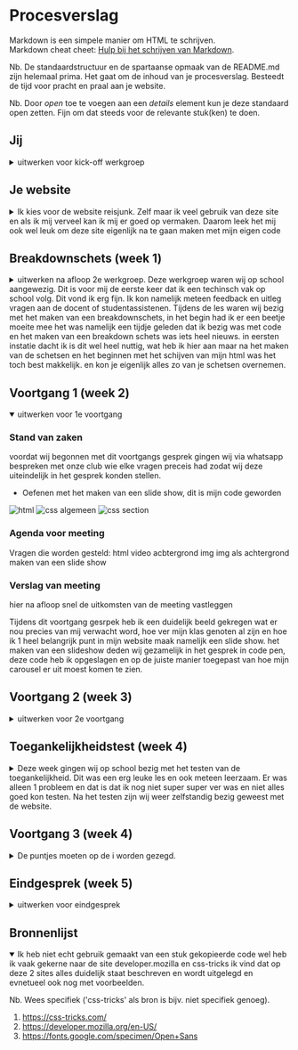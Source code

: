 # Procesverslag
Markdown is een simpele manier om HTML te schrijven.  
Markdown cheat cheet: [Hulp bij het schrijven van Markdown](https://github.com/adam-p/markdown-here/wiki/Markdown-Cheatsheet).

Nb. De standaardstructuur en de spartaanse opmaak van de README.md zijn helemaal prima. Het gaat om de inhoud van je procesverslag. Besteedt de tijd voor pracht en praal aan je website.

Nb. Door *open* toe te voegen aan een *details* element kun je deze standaard open zetten. Fijn om dat steeds voor de relevante stuk(ken) te doen.





## Jij

<details>
<summary>uitwerken voor kick-off werkgroep</summary>

### Auteur:
Tessa Welling 

#### Je startniveau:
Ik ben nog niet zo'n held in het coderen en wil hier graag wel beter in worden, maar mijn niveua ligt nu nog op blauw. Ik doe het net iets te weining maar vind het wel erg leuk, zeker als het lukt. Ik hoop dan ook zeker dat ik aan het einde van dit blok sowieso op niveau rood zit. 

#### Je focus:
Ik heb gekozen voor responsive, Ik denk dat ik hier het meeste aan heb en vind het persoonlijk erg belangrijk dat een website op elke device even goed is en de kwaliteit niet achteruit gaat als je een site opende op een laptop of telefoon.  

</details>





## Je website

<details>
<summary>Ik kies voor de website reisjunk. Zelf maar ik veel gebruik van deze site en als ik mij verveel kan ik mij er goed op vermaken. Daarom leek het mij ook wel leuk om deze site eigenlijk na te gaan maken met mijn eigen code</summary>

### Je opdracht:
https://www.reisjunk.nl/ 

#### Screenshot(s) van de eerste pagina: 
Homepage (reisjunk)
<img src="images/Schermafbeelding 2021-12-15 om 15.35.32.png " width="375px" alt="homepage breed">
<img src="images/Schermafbeelding 2021-12-15 om 15.35.42.png " width="375px" alt="homepage breed">
<img src="images/Schermafbeelding 2021-12-15 om 15.36.02.png " width="375px" alt="homepage small">
<img src="images/Schermafbeelding 2021-12-15 om 15.36.222.png " width="375px" alt="homepage small">

#### Screenshot(s) van de tweede pagina:
Over ons
<img src="images/Schermafbeelding 2021-12-15 om 15.45.17.png" width="375px" alt="over ons breed">
<img src="images/Schermafbeelding 2021-12-15 om 15.45.25.png" width="375px" alt="over ons small">
 
</details>



## Breakdownschets (week 1)

<details>
<summary>uitwerken na afloop 2e werkgroep. Deze werkgroep waren wij op school aangewezig. Dit is voor mij de eerste keer dat ik een techinsch vak op school volg. Dit vond ik erg fijn. Ik kon namelijk meteen feedback en uitleg vragen aan de docent of studentassistenen. Tijdens de les waren wij bezig met het maken van een breakdownschets, in het begin had ik er een beetje moeite mee het was namelijk een tijdje geleden dat ik bezig was met code en het maken van een breakdown schets was iets heel nieuws. in eersten instatie dacht ik is dit wel heel nuttig, wat heb ik hier aan maar na het maken van de schetsen en het beginnen met het schijven van mijn html was het toch best makkelijk. en kon je eigenlijk alles zo van je schetsen overnemen. </summary>

### de hele pagina: 
<img src="images/reisjunk_homepage_breakdownschets.png" width="375px" alt="breakdown van de hele pagina">
</details>





## Voortgang 1 (week 2)

<details open>
<summary>uitwerken voor 1e voortgang</summary>

### Stand van zaken

voordat wij begonnen met dit voortgangs gesprek gingen wij via whatsapp bespreken met onze club wie elke vragen preceis had zodat wij deze uiteindelijk in het gesprek konden stellen. 

- Oefenen met het maken van een slide show, dit is mijn code geworden 
<img src="images/Schermafbeelding 2021-12-15 om 15.49.18.png" alt="html">
<img src="images/Schermafbeelding 2021-12-15 om 15.50.02.png" alt="css algemeen">
<img src="images/Schermafbeelding 2021-12-15 om 15.50.09.png" alt="css section ">

### Agenda voor meeting
Vragen die worden gesteld: 
html video
acbtergrond img 
img als achtergrond 
maken van een slide show 





### Verslag van meeting
hier na afloop snel de uitkomsten van de meeting vastleggen

Tijdens dit voortgang gesrpek heb ik een duidelijk beeld gekregen wat er nou precies van mij verwacht word, hoe ver mijn klas genoten al zijn en hoe ik 1 heel belangrijk punt in mijn website maak namelijk een slide show. 
het maken van een slideshow deden wij gezamelijk in het gesprek in code pen, deze code heb ik opgeslagen en op de juiste manier toegepast van hoe mijn carousel er uit moest komen te zien. 


</details>





## Voortgang 2 (week 3)

<details>
<summary>uitwerken voor 2e voortgang</summary>

### Stand van zaken
Deze week ben ik bezig geweest met mijn website. Tijdens de offline les op het TTH vond ik het erg fijn dat wij konden werken aan onze website. hierdoor kon je gemakkelijk vragen stellen aan andere studenten, en de studentasistenten. omdat je snel en gemakkelijk vragen kan stellen, blijf je ook minder hangen op 1 onderdeel in je site en kan je gemakkelijk veder en voortgang maken. 


### Agenda voor meeting
Vragen die worden gesteld:
uitklappen menu 
tekst uitlijnen 
afbeeldingen in gethub kunnen plaatsen





### Verslag van meeting
Ik had voor dit voort gang gesprek niet echt problemen die opgelost moest worden met behulp van de student assistenten/ wel is er mij uitgelegt hoe ik een afbeelding in dit read me bestand kan zetten. Wat ik ook erg fijn vind is dat de studenten niet meteen alles voordoen of voorzeggen. ze geven je vaak een site of een voorbeeld zodat je er zelf ook nog echt wat van leer. Als het dan uiteindelijk toch niet lukt helpen ze je. 
</details>






## Toegankelijkheidstest (week 4)

<details>
<summary>Deze week gingen wij op school bezig met het testen van de toegankelijkheid. Dit was een erg leuke les en ook meteen leerzaam. Er was alleen 1 probleem en dat is dat ik nog niet super super ver was en niet alles goed kon testen. 
Na het testen zijn wij weer zelfstandig bezig geweest met de website.
</summary>

### Bevindingen
Lijst met je bevindingen die in de test naar voren kwamen:

#### Screenreader
Tijdens de les gingen wij beizg met een screen reader, automatisch werd mijn hele tekst doorgelezen en ben ik niet echt tegen iets aangelopen dat verhindering kan veroorzaken. 


#### Parkison. 
Mijn website was redelijk goed te gebruik dit omdat er niet echt buttons of knoppen in vererkt zitten alleen in het hamburger menu. Dit zou ik kunnen vebeteren door het menu nog iets groter te maken zodat je minder snel mis klikt. 

ook was het meteen een hele ervaring om aangesloten te zitten op dat aparaatje. en je eigenlijk weining controle had over je bewegingen. 


#### Tap. 
mijn hele site is te gebruiken met de toetsen, dit is natuurlijk erg fijn, maar er is wel 1 verbeter puntje en dat is dat als je nu gaat tappen en je het menu niet opend je als nog door het menu heen tapt ookal is het niet zichtbaar. Het mooiste zou natuurlijk zijn dan je alleen door het menu tapt als je ook op het menu klikt. Als je goed kijk zie je op de foto aan de linker kant dat je op een menu zit.  


Hoe is dit probleem kan oplossen ben ik nog niet achtergekomen. 

<img src="images/Schermafbeelding 2021-12-15 om 15.14.17.png" alt="tap aan de linker kant">




</details>





## Voortgang 3 (week 4)

<details>
<summary>De puntjes moeten op de i worden gezegd.  </summary>

### Stand van zaken
Ik nog even een eindsprint gaan maken, ik voor zo goed als mijn eerste pagina af maar de 2de moet ik nog mee beginnen. Maar ik ga er van uit dat ik het allemaal net optijd afkrijg. 

### Agenda voor meeting
samen met je groepje opstellen

| Marijn                    | Dana          | Sadie   | Tessa                                   |
| ---                       | ---           | ---     | ---                                     |
| html pagina doorkijken    |  uitklappen   |         | overlay, teksy overafbeelding heen      |




### Verslag van meeting
Ik begreep van de student assitent dat het nog best wel ingewikkeld kan zijn om ervoor de zorgen dat de tekst over een afbeelding heen gaat, maar dat was gelukkig niet zo. Je kon het gemakkelijk maken met Position sticky en deze heb ik dan ook meerdere keren in mijn site gebruikt en toegepast.

<img src="images/Schermafbeelding 2021-12-15 om 15.57.45.png" alt="position sticky">

</details>





## Eindgesprek (week 5)

<details>
<summary>uitwerken voor eindgesprek</summary>

### Stand van zaken
hier dit ging goed & dit was lastig (neem ook screenshots op van delen van je website en code)
ik had moeite met het werken van grid en het opvullen van ruimte. Dit is uiteindelijk gelukt 
(afbeelding die ik naar yunus stuurde )
ook wilde ik uiteindelijk een api toevoegen van google maps, zodat ik ne als de echte site een kaart er in kon toevoegen onder an de home pages. dit is mij uiteindelijk helaas nog niet gelukt. 

Maar de basis van de site staat en daar ben ik te verde voor nu mee. 
### Screenshot(s)

Home page

<img src="images/Schermafbeelding 2021-12-15 om 17.13.18.png" alt="breed scherm">
<img src="images/Schermafbeelding 2021-12-15 om 17.13.28.png" alt="breed scherm">
<img src="images/Schermafbeelding 2021-12-15 om 17.13.39.png" alt="breed scherm">

<img src="images/Schermafbeelding 2021-12-15 om 17.14.12.png" alt="small scherm">
<img src="images/Schermafbeelding 2021-12-15 om 17.14.24.png" alt="small scherm">
<img src="images/Schermafbeelding 2021-12-15 om 17.14.38.png" alt="small scherm">

Over ons 

<img src="images/Schermafbeelding 2021-12-15 om 17.19.53.png" alt="breedste scherm">
<img src="images/Schermafbeelding 2021-12-15 om 17.20.04.png" alt="breedste scherm">

<img src="images/Schermafbeelding 2021-12-15 om 17.19.15.png" alt="breed scherm">
<img src="images/Schermafbeelding 2021-12-15 om 17.19.21.png" alt="breed scherm">

<img src="images/Schermafbeelding 2021-12-15 om 17.18.26.png" alt="small scherm">
<img src="images/Schermafbeelding 2021-12-15 om 17.18.34.png" alt="small scherm">
<img src="images/Schermafbeelding 2021-12-15 om 17.18.41.png" alt="small scherm">
<img src="images/Schermafbeelding 2021-12-15 om 17.18.49.png" alt="small scherm">


</details>





## Bronnenlijst

<details open>
<summary>Ik heb niet echt gebruik gemaakt van een stuk gekopieerde code wel heb ik vaak gekerne naar de site developer.mozilla en css-tricks ik vind dat op deze 2 sites alles duidelijk staat beschreven en wordt uitgelegd en evnetueel ook nog met voorbeelden.</summary>

Nb. Wees specifiek ('css-tricks' als bron is bijv. niet specifiek genoeg).

1. https://css-tricks.com/
2. https://developer.mozilla.org/en-US/
3. https://fonts.google.com/specimen/Open+Sans 

</details>
